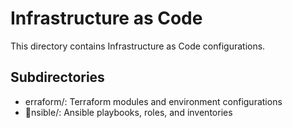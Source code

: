 # Infrastructure as Code

This directory contains Infrastructure as Code configurations.

## Subdirectories

- 	erraform/: Terraform modules and environment configurations
- nsible/: Ansible playbooks, roles, and inventories
